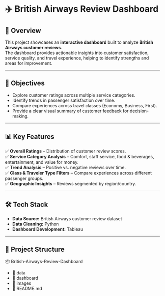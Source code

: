 # ✈️ British Airways Review Dashboard  

## 📖 Overview  
This project showcases an **interactive dashboard** built to analyze **British Airways customer reviews**.  
The dashboard provides actionable insights into customer satisfaction, service quality, and travel experience, helping to identify strengths and areas for improvement.  

---

## 🎯 Objectives  
- Explore customer ratings across multiple service categories.  
- Identify trends in passenger satisfaction over time.  
- Compare experiences across travel classes (Economy, Business, First).  
- Provide a clear visual summary of customer feedback for decision-making.  

---

## 📊 Key Features  
✅ **Overall Ratings** – Distribution of customer review scores.  
✅ **Service Category Analysis** – Comfort, staff service, food & beverages, entertainment, and value for money.  
✅ **Trend Analysis** – Positive vs. negative reviews over time.  
✅ **Class & Traveler Type Filters** – Compare experiences across different passenger groups.  
✅ **Geographic Insights** – Reviews segmented by region/country.  

---

## 🛠️ Tech Stack  
- **Data Source:** British Airways customer review dataset  
- **Data Cleaning:** Python  
- **Dashboard Development:** Tableau

---

## 📂 Project Structure  
📦 British-Airways-Review-Dashboard
- 📂 data 
- 📂 dashboard
- 📂 images 
- 📜 README.md
